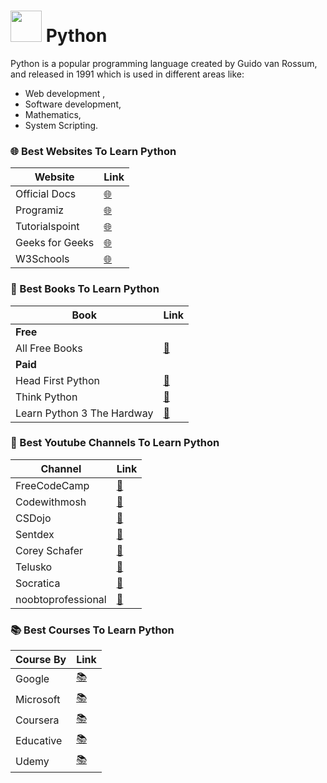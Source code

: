 # <img src="https://cdn.jsdelivr.net/gh/devicons/devicon/icons/python/python-original.svg" width="50" /> Python

Python is a popular programming language created by Guido van Rossum, and released in 1991 which is used in different areas like:

- Web development ,
- Software development,
- Mathematics,
- System Scripting.

### 🌐 Best Websites To Learn Python

| Website | Link |
| ------- | ---- |
| Official Docs | [🌐](https://docs.python.org) |
| Programiz | [🌐](https://www.programiz.com/python-programming) |
| Tutorialspoint | [🌐](https://www.programiz.com/python-programming) |
| Geeks for Geeks | [🌐](https://www.geeksforgeeks.org/python-programming-language) |
| W3Schools | [🌐](https://www.w3schools.com/python) |

### 📖 Best Books To Learn Python

| Book | Link |
| ----- | ---- |
| **Free** |
| All Free Books | [🎒](https://ebookfoundation.github.io/free-programming-books/books/free-programming-books-langs.html#python) |
| **Paid** |
| Head First Python | [📖](https://www.amazon.in/dp/B01N0GU0OC/) |
| Think Python | [📖](https://www.amazon.in/Think-Python-Like-Computer-Scientist/dp/9352134753) |
| Learn Python 3 The Hardway | [📖](https://www.amazon.in/dp/B07378P8W6/) |

### 🎥 Best Youtube Channels To Learn Python

| Channel | Link |
| ------- | ---- |
| FreeCodeCamp | [🎥](https://www.youtube.com/watch?v=rfscVS0vtbw) |
| Codewithmosh | [🎥](https://www.youtube.com/watch?v=_uQrJ0TkZlc&list=PLTjRvDozrdlxj5wgH4qkvwSOdHLOCx10f) |
| CSDojo | [🎥](https://www.youtube.com/playlist?list=PLBZBJbE_rGRWeh5mIBhD-hhDwSEDxogDg) |
| Sentdex | [🎥](https://www.youtube.com/playlist?list=PLQVvvaa0QuDeAams7fkdcwOGBpGdHpXln) |
| Corey Schafer | [🎥](https://www.youtube.com/playlist?list=PL-osiE80TeTt2d9bfVyTiXJA-UTHn6WwU) |
| Telusko | [🎥](https://www.youtube.com/playlist?list=PLsyeobzWxl7poL9JTVyndKe62ieoN-MZ3) |
| Socratica | [🎥](https://www.youtube.com/playlist?list=PLi01XoE8jYohWFPpC17Z-wWhPOSuh8Er-) |
| noobtoprofessional | [🎥](https://www.youtube.com/watch?v=c15ZvFsC9Hw&list=PLei96ZX_m9sW2Ih2W_MVi0kMscY3CfCpG) |


### 📚 Best Courses To Learn Python

| Course By | Link |
| ---------- | ---- |
| Google | [📚](https://developers.google.com/edu/python) |
| Microsoft | [📚](https://docs.microsoft.com/en-us/learn/modules/intro-to-python) |
| Coursera | [📚](https://www.coursera.org/specializations/python) |
| Educative | [📚](https://www.educative.io/courses/learn-python-3-from-scratch) |
| Udemy | [📚](https://www.udemy.com/course/complete-python-bootcamp/) |


